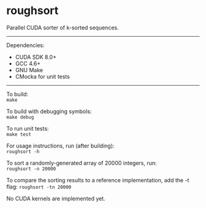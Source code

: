 # roughsort
Parallel CUDA sorter of k-sorted sequences.

---

Dependencies:
  * CUDA SDK 8.0+
  * GCC 4.6+
  * GNU Make
  * CMocka for unit tests

---

To build:  
`make`

To build with debugging symbols:  
`make debug`

To run unit tests:  
`make test`

For usage instructions, run (after building):  
`roughsort -h`

To sort a randomly-generated array of 20000 integers, run:  
`roughsort -n 20000`

To compare the sorting results to a reference implementation, add the -t flag:
`roughsort -tn 20000`

No CUDA kernels are implemented yet.
